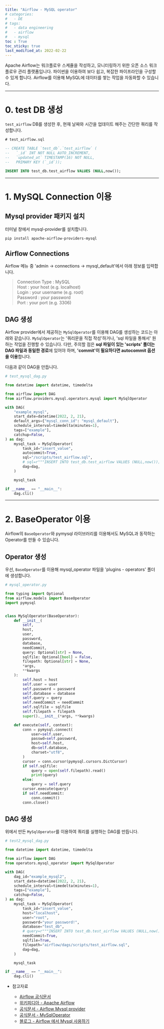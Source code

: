 ```yaml
---
title: "Airflow - MySQL operator"
# categories:
#   - DE
# tags:
#   - data engineering
#   - airflow
#   - mysql
toc : True
toc_sticky: true
last_modified_at: 2022-02-22
---
```


Apache Airflow는 워크플로우 스케쥴을 작성하고, 모니터링하기 위한 오픈 소스 워크플로우 관리 플랫폼입니다. 파이썬을 이용하여 보다 쉽고, 복잡한 파이프라인을 구성할 수 있게 합니다. Airflow를 이용해 MySQL에 데이터를 쌓는 작업을 자동화할 수 있습니다.

---

# 0. test DB 생성
`test_airflow` DB를 생성한 후, 현재 날짜와 시간을 업데이트 해주는 간단한 쿼리를 작성합니다.
```sql
# test_airflow.sql

-- CREATE TABLE `test_db`.`test_airflow` (
--   `_id` INT NOT NULL AUTO_INCREMENT,
--   `updated_at` TIMESTAMP(16) NOT NULL,
--   PRIMARY KEY (`_id`));

INSERT INTO test_db.test_airflow VALUES (NULL,now());
```
---

# 1. MySQL Connection 이용
## Mysql provider 패키지 설치
터미널 창에서 mysql-provider를 설치합니다.
```bash
pip install apache-airflow-providers-mysql
```

## Airflow Connections
Airflow 메뉴 중 'admin &rarr; connections &rarr; mysql_default'에서 아래 정보를 입력합니다.

> Connection Type : MySQL   
Host : your host (e.g. localhost)   
Login : your username (e.g. root)   
Password : your password   
Port : your port (e.g. 3306)   

## DAG 생성
Airflow provider에서 제공하는 `MySqlOperator`를 이용해 DAG를 생성하는 코드는 아래와 같습니다. `MySqlOperator`는 '쿼리문을 직접 작성'하거나, 'sql 파일을 통해서' 원하는 작업을 진행할 수 있습니다. 다만, 주의할 점은 **sql 파일이 있는 'scripts' 폴더는 DAG 파일과 동일한 경로**에 있어야 하며, **'commit'이 필요하다면 autocommit 옵션을 이용**합니다. 

다음과 같이 DAG을 만듭니다.
```py
# test_mysql_dag.py

from datetime import datetime, timedelta

from airflow import DAG
from airflow.providers.mysql.operators.mysql import MySqlOperator

with DAG(
    "example_mysql",
    start_date=datetime(2022, 2, 21),
    default_args={"mysql_conn_id": "mysql_default"},
    schedule_interval=timedelta(minutes=1),
    tags=["example"],
    catchup=False,
) as dag:
    mysql_task = MySqlOperator(
        task_id="insert_value",
        autocommit=True,
        sql="/scripts/test_airflow.sql",
        # sql=r"""INSERT INTO test_db.test_airflow VALUES (NULL,now());""",
        dag=dag,
    )

    mysql_task

if __name__ == "__main__":
    dag.cli()
```
---

# 2. BaseOperator 이용 
Airflow의 `BaseOperator`와 pymysql 라이브러리를 이용해서도 MySQL과 동작하는 Operator를 만들 수 있습니다.

## Operator 생성
우선, `BaseOperator`를 이용해 mysql_operator 파일을 'plugins - operators' 폴더에 생성합니다.
```py
# mysql_operator.py

from typing import Optional
from airflow.models import BaseOperator
import pymysql


class MySqlOperator(BaseOperator):
    def __init__(
        self,
        host,
        user,
        password,
        database,
        needCommit,
        query: Optional[str] = None,
        sqlfile: Optional[bool] = False,
        filepath: Optional[str] = None,
        *args,
        **kwargs
    ):
        self.host = host
        self.user = user
        self.password = password
        self.database = database
        self.query = query
        self.needCommit = needCommit
        self.sqlfile = sqlfile
        self.filepath = filepath
        super().__init__(*args, **kwargs)

    def execute(self, context):
        conn = pymysql.connect(
            user=self.user,
            passwd=self.password,
            host=self.host,
            db=self.database,
            charset="utf8",
        )
        cursor = conn.cursor(pymysql.cursors.DictCursor)
        if self.sqlfile:
            query = open(self.filepath).read()
            print(query)
        else:
            query = self.query
        cursor.execute(query)
        if self.needCommit:
            conn.commit()
        conn.close()
```

## DAG 생성
위에서 만든 `MySqlOperator`를 이용하여 쿼리를 실행하는 DAG를 만듭니다.
```py
# test2_mysql_dag.py

from datetime import datetime, timedelta

from airflow import DAG
from operators.mysql_operator import MySqlOperator

with DAG(
    dag_id="example_mysql2",
    start_date=datetime(2022, 2, 21),
    schedule_interval=timedelta(minutes=1),
    tags=["example"],
    catchup=False,
) as dag:
    mysql_task = MySqlOperator(
        task_id="insert_value",
        host="localhost",
        user="root",
        password="your password!",
        database="test_db",
        # query=r"""INSERT INTO test_db.test_airflow VALUES (NULL,now());""",
        needCommit=True,
        sqlfile=True,
        filepath="airflow/dags/scripts/test_airflow.sql",
        dag=dag,
    )

    mysql_task

if __name__ == "__main__":
    dag.cli()
```



* 참고자료
  
  * [Airflow 공식문서](https://airflow.apache.org/docs/apache-airflow/stable/index.html)
  * [위키피디아 - Apache Airflow](https://en.wikipedia.org/wiki/Apache_Airflow)
  * [공식문서 - Airflow Mysql provider](https://airflow.apache.org/docs/apache-airflow-providers-mysql/stable/index.html)
  * [공식문서 - MySqlOperator](https://airflow.apache.org/docs/apache-airflow-providers-mysql/stable/operators.html#howto-operator-mysqloperator)
  * [블로그 - Airflow 에서 Mysql 사용하기](https://hyungjung-lee.github.io/python/Python-Airflow-Mysql/)